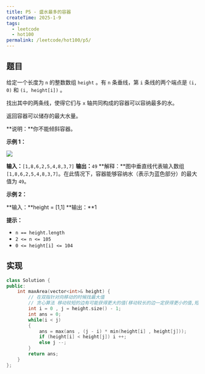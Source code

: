 ```yaml
---
title: P5 - 盛水最多的容器
createTime: 2025-1-9
tags:
  - leetcode
  - hot100
permalink: /leetcode/hot100/p5/
---
```


## 题目

给定一个长度为 `n` 的整数数组 `height` 。有 `n` 条垂线，第 `i` 条线的两个端点是 `(i, 0)` 和 `(i, height[i])` 。

找出其中的两条线，使得它们与 `x` 轴共同构成的容器可以容纳最多的水。

返回容器可以储存的最大水量。

**说明：**你不能倾斜容器。

**示例 1：**

![](https://aliyun-lc-upload.oss-cn-hangzhou.aliyuncs.com/aliyun-lc-upload/uploads/2018/07/25/question_11.jpg)

**输入：**`[1,8,6,2,5,4,8,3,7]`
**输出：**`49` 
**解释：**图中垂直线代表输入数组 `[1,8,6,2,5,4,8,3,7]`。在此情况下，容器能够容纳水（表示为蓝色部分）的最大值为 `49`。

**示例 2：**

**输入：**height = [1,1]
**输出：**1

**提示：**

- `n == height.length`
- `2 <= n <= 105`
- `0 <= height[i] <= 104`

## 实现

```cpp
class Solution {
public:
    int maxArea(vector<int>& height) {
        // 在双指针对向移动的时候找最大值
        // 贪心算法 移动较短的边有可能获得更大的值(移动较长的边一定获得更小的值,短板没变,距离变小了)
        int i = 0 , j = height.size() - 1;
        int ans = 0;
        while(i < j)
        {
            ans = max(ans , (j - i) * min(height[i] , height[j]));
            if (height[i] < height[j]) i ++;
            else j --;
        }
        return ans;
    }
};
```